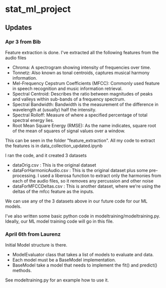 # stat_ml_project

## Updates

### Apr 3 from Bib
Feature extraction is done. I've extracted all the following features from the audio files

- Chroma: A spectrogram showing intensity of frequencies over time.
- Tonnetz: Also known as tonal centroids, captures musical harmony information. 
- Mel-Frequency Cepstrum Coefficients (MFCC): Commonly used feature in speech  recognition and music information retrieval.
- Spectral Centroid: Describes the ratio between magnitudes of peaks and valleys within  sub-bands of a frequency spectrum.
- Spectral Bandwidth: Bandwidth is the measurement of the difference in wavelength at (usually) half the intensity.
- Spectral Rolloff: Measure of where a specified percentage of total spectral energy lies.
- Root Mean Square Energy (RMSE): As the name indicates, square root of the mean of squares of signal values over a window.

This can be seen in the folder "feature_extraction". All my code to extract the features is in data_collection_updated.ipynb

I ran the code, and it created 3 datasets
- dataOrig.csv : This is the original dataset
- dataForHarmonicAudio.csv : This is the original dataset plus some pre-processing. I used a liberosa function to extract only the harmonies from each of the audio files, so it removes any percussion and other noise
- dataForMFCCDeltas.csv : This is another dataset, where we're using the deltas of the mfcc feature as the inputs.

We can use any of the 3 datasets above in our future code for our ML models. 

I've also written some basic python code in modeltraining/modeltraining.py. Ideally, our ML model training code will go in this file.


### April 6th from Laurenz
Initial Model structure is there.

- ModelEvaluator class that takes a list of models to evaluate and data.
- Each model must be a BaseModel implementation. 
- BaseModel take a model that needs to implement the fit() and predict() methods.

See modeltraining.py for an example how to use it. 